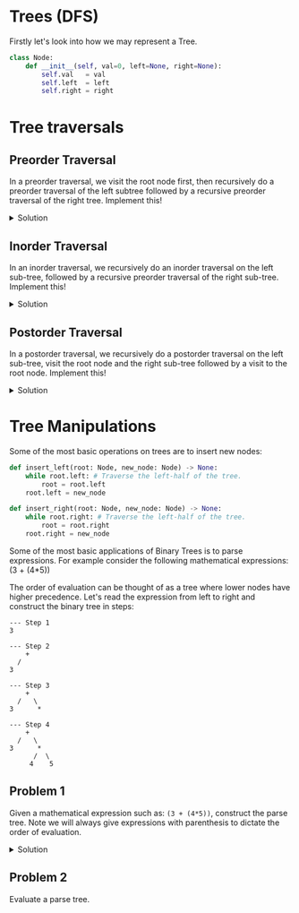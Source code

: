 # Trees (DFS)

Firstly let's look into how we may represent a Tree.


```python
class Node:
    def __init__(self, val=0, left=None, right=None):
        self.val   = val
        self.left  = left
        self.right = right
```


# Tree traversals

## Preorder Traversal

In a preorder traversal, we visit the root node first, then recursively
do a preorder traversal of the left subtree followed by a recursive preorder 
traversal of the right tree. Implement this!


<details>
<summary>Solution</summary>

<pre><code class="language-python">
'''
Note: that this is a direct implmentation of a DFS.
Compare to the subsets problems to see the similarity!
'''

def preorder(tree: Node) -> None:
    if tree:
        # visit the root node first and do something with it
        # in our case let's print the value of the node
        print(tree.val)

        # then preorder traverse the left sub-tree
        preorder(tree.left)

        # then preorder traverse the right sub-tree
        preorder(tree.right)

    return None
</code></pre>
</details>


## Inorder Traversal

In an inorder traversal, we recursively do an inorder traversal on the left sub-tree, 
followed by a recursive preorder traversal of the right sub-tree. Implement this!

<details>
<summary>Solution</summary>

<pre><code class="language-python">

def inorder(tree: Node) -> None:
    if tree:
        # first inorder traverse the left sub-tree
        inorder(tree.left)

        # now let's check the root node after inorder
        # traversing the left sub-tree
        print(tree.val)

        # then inorder traverse the right sub-tree
        inorder(tree.right)

    return None
</code></pre>
</details>

## Postorder Traversal

In a postorder traversal, we recursively do a postorder traversal on the 
left sub-tree, visit the root node and the right sub-tree followed 
by a visit to the root node. Implement this!

<details>
<summary>Solution</summary>

<pre><code class="language-python">

def postorder(tree: Node) -> Node:
    if tree:
        postorder(tree.left)
        postorder(tree.right)
        print(tree.val)

    return None
</code></pre>
</details>




# Tree Manipulations

Some of the most basic operations on trees are to insert new nodes:

```python
def insert_left(root: Node, new_node: Node) -> None:
    while root.left: # Traverse the left-half of the tree.
        root = root.left
    root.left = new_node
```

```python
def insert_right(root: Node, new_node: Node) -> None:
    while root.right: # Traverse the left-half of the tree.
        root = root.right
    root.right = new_node
```

Some of the most basic applications of Binary Trees is to parse expressions.
For example consider the following mathematical expressions: 
(3 + (4*5))

The order of evaluation can be thought of as a tree where lower nodes have 
higher precedence. Let's read the expression from left to right and construct
the binary tree in steps:

```
--- Step 1
3

--- Step 2
    +
  /
3

--- Step 3
    +
  /   \
3      *

--- Step 4
    +
  /   \
3      *
      /  \
     4    5
```

## Problem 1

Given a mathematical expression such as: `(3 + (4*5))`, construct the parse 
tree. Note we will always give expressions with parenthesis to dictate the 
order of evaluation.

<details>
<summary>Solution</summary>

<pre><code class="language-python">
class Node:
    def __init__(self, val='', left=None, right=None):
        self.val   = val
        self.left  = left
        self.right = right

def insert_left(root: Node, new_node: Node) -> None:
    while root.left: # Traverse the left-half of the tree.
        root = root.left
    root.left = new_node

def insert_right(root: Node, new_node: Node) -> None:
    while root.right: # Traverse the left-half of the tree.
        root = root.right
    root.right = new_node

def build_parse_tree(expr: str) -> Node:
    '''
    Input: a string for a mathematical expression
    Returns: the root node of the expression parsed
    '''

    # TODO: Make sure to handle spaces
    expr = list(expr)
    tree = Node(val='')
    p_stack = []
    p_stack.append(tree)
    cur_tree = tree

    for char in expr:
        if char == '(':
            insert_left(cur_tree, Node(''))
            p_stack.append(cur_tree)
            cur_tree = cur_tree.left
        elif char not in '+-*/)':
            cur_tree.val = char
            parent = p_stack.pop()
            cur_tree = parent
        elif char in '+-*/':
            cur_tree.val = char
            insert_right(cur_tree, Node(''))
            p_stack.append(cur_tree)
            cur_tree = cur_tree.right
        elif char == ')':
            p_stack.pop()

    return tree



'''
This should build the following tree:

(3+(4*5))

      +
   3    *
      4   5
'''

expression_tree = build_parse_tree("(3+(4*5))")
print(expression_tree.val)
print(expression_tree.left.val)
print(expression_tree.right.val)
print(expression_tree.right.left.val)
print(expression_tree.right.right.val)
</code></pre>
</details>

## Problem 2 

Evaluate a parse tree.

